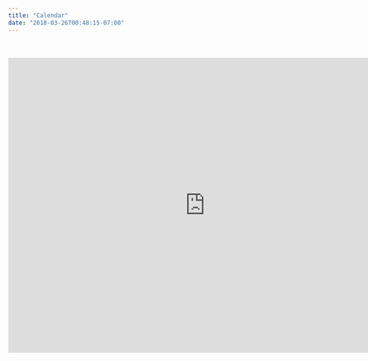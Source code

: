 ```yaml
---
title: "Calendar"
date: "2018-03-26T00:48:15-07:00"
---
```


<br/>
<br/>

<iframe src="https://calendar.google.com/calendar/b/1/embed?title=Class%201EE%202017-2018%20Calendar&amp;height=600&amp;wkst=1&amp;bgcolor=%23FFFFFF&amp;src=europa.ee.2016%40gmail.com&amp;color=%231B887A&amp;src=dcif8bv8l4l7niguafbr7ruikoh9eqj1%40import.calendar.google.com&amp;color=%23AB8B00&amp;ctz=Europe%2FLondon" style="border-width:0" width="800" height="600" frameborder="0" scrolling="no"></iframe>